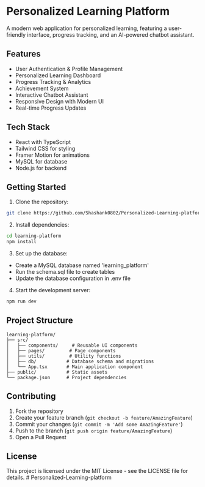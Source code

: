 # Personalized Learning Platform

A modern web application for personalized learning, featuring a user-friendly interface, progress tracking, and an AI-powered chatbot assistant.

## Features

- User Authentication & Profile Management
- Personalized Learning Dashboard
- Progress Tracking & Analytics
- Achievement System
- Interactive Chatbot Assistant
- Responsive Design with Modern UI
- Real-time Progress Updates

## Tech Stack

- React with TypeScript
- Tailwind CSS for styling
- Framer Motion for animations
- MySQL for database
- Node.js for backend

## Getting Started

1. Clone the repository:
```bash
git clone https://github.com/Shashank0802/Personalized-Learning-platform.git
```

2. Install dependencies:
```bash
cd learning-platform
npm install
```

3. Set up the database:
- Create a MySQL database named 'learning_platform'
- Run the schema.sql file to create tables
- Update the database configuration in .env file

4. Start the development server:
```bash
npm run dev
```

## Project Structure

```
learning-platform/
├── src/
│   ├── components/     # Reusable UI components
│   ├── pages/         # Page components
│   ├── utils/         # Utility functions
│   ├── db/           # Database schema and migrations
│   └── App.tsx       # Main application component
├── public/           # Static assets
└── package.json      # Project dependencies
```

## Contributing

1. Fork the repository
2. Create your feature branch (`git checkout -b feature/AmazingFeature`)
3. Commit your changes (`git commit -m 'Add some AmazingFeature'`)
4. Push to the branch (`git push origin feature/AmazingFeature`)
5. Open a Pull Request

## License

This project is licensed under the MIT License - see the LICENSE file for details. #   P e r s o n a l i z e d - L e a r n i n g - p l a t f o r m  
 